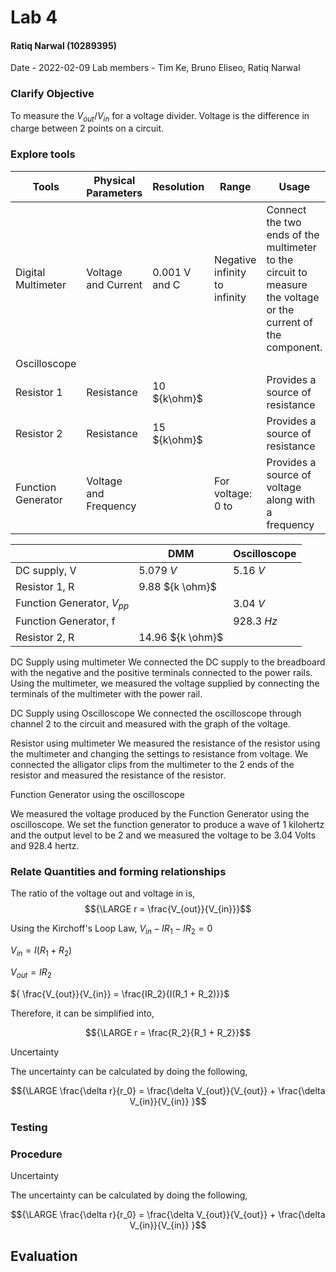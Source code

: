 # Lab 4
#### Ratiq Narwal (10289395)
Date - 2022-02-09
Lab members - Tim Ke, Bruno Eliseo, Ratiq Narwal

### Clarify Objective
To measure the ${V_{out}/V_{in}}$ for a voltage divider.
Voltage is the difference in charge between 2 points on a circuit.


### Explore tools
| Tools              | Physical Parameters   | Resolution    | Range                         | Usage                                                                                                         | Uncertainty |
| ------------------ | --------------------- | ------------- | ----------------------------- | ------------------------------------------------------------------------------------------------------------- | ----------- |
| Digital Multimeter | Voltage and Current   | 0.001 V and C | Negative infinity to infinity | Connect the two ends of the multimeter to the circuit to measure the voltage or the current of the component. | 0.001       |
| Oscilloscope       |                       |               |                               |                                                                                                               |             |
| Resistor 1         | Resistance            | 10 ${k\ohm}$  |                               | Provides a source of resistance                                                                               | 0.01        |
| Resistor 2         | Resistance            | 15 ${k\ohm}$  |                               | Provides a source of resistance                                                                               | 0.01        |
| Function Generator | Voltage and Frequency |               | For voltage: 0 to                               | Provides a source of voltage along with a frequency                                                           |             |


|                                | DMM              | Oscilloscope |
| ------------------------------ | ---------------- | ------------ |
| DC supply, V                   | 5.079 *V*        | 5.16 *V*     |
| Resistor 1, R                  | 9.88 ${k \ohm}$  |              |
| Function Generator, ${V_{pp}}$ |                  | 3.04 *V*     |
| Function Generator, f          |                  | 928.3 *Hz*   |
| Resistor 2, R                  | 14.96 ${k \ohm}$ |              |


DC Supply using multimeter
We connected the DC supply to the breadboard with the negative and the positive terminals connected to the power rails. Using the multimeter, we measured the voltage supplied by connecting the terminals of the multimeter with the power rail.

DC Supply using Oscilloscope
We connected the oscilloscope through channel 2 to the circuit and measured with the graph of the voltage.

Resistor using multimeter
We measured the resistance of the resistor using the multimeter and changing the settings to resistance from voltage. We connected the alligator clips from the multimeter to the 2 ends of the resistor and measured the resistance of the resistor.

Function Generator using the oscilloscope

We measured the voltage produced by the Function Generator using the oscilloscope. We set the function generator to produce a wave of 1 kilohertz and the output level to be 2 and we measured the voltage to be 3.04 Volts and 928.4 hertz.

### Relate Quantities and forming relationships
The ratio of the voltage out and voltage in is,
$${\LARGE r = \frac{V_{out}}{V_{in}}}$$

Using the Kirchoff's Loop Law,
${ V_{in} - IR_1 - IR_2 = 0}$

${ V_{in} = I(R_1 + R_2)}$

${ V_{out} = IR_2}$

${ \frac{V_{out}}{V_{in}} = \frac{IR_2}{I(R_1 + R_2)}}$

Therefore, it can be simplified into,

$${\LARGE r = \frac{R_2}{R_1 + R_2}}$$

Uncertainty

The uncertainty can be calculated by doing the following,

$${\LARGE \frac{\delta r}{r_0} = \frac{\delta V_{out}}{V_{out}} + \frac{\delta V_{in}}{V_{in}} }$$



### Testing

### Procedure

Uncertainty

The uncertainty can be calculated by doing the following,

$${\LARGE \frac{\delta r}{r_0} = \frac{\delta V_{out}}{V_{out}} + \frac{\delta V_{in}}{V_{in}} }$$


## Evaluation